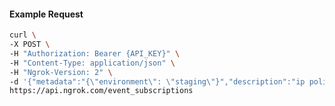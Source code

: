 <!-- Code generated for API Clients. DO NOT EDIT. -->

#### Example Request

```bash
curl \
-X POST \
-H "Authorization: Bearer {API_KEY}" \
-H "Content-Type: application/json" \
-H "Ngrok-Version: 2" \
-d '{"metadata":"{\"environment\": \"staging\"}","description":"ip policy creations","sources":[{"type":"ip_policy_created.v0"}],"destination_ids":["ed_2TMGJ358sgxRky0LzmliDmGA2iO"]}' \
https://api.ngrok.com/event_subscriptions
```
